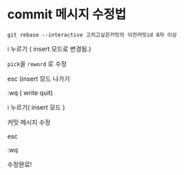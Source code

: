 # commit 메시지 수정법

```
git rebase --interactive 고치고싶은커밋의 이전커밋id 8자 이상
```

i 누르기 ( insert 모드로 변경됨.)

`pick`을 `reword` 로 수정

esc (insert 모드 나가기

:wq ( write quit)

i 누르기( insert 모드 )

커밋 메시지 수정

esc

:wq

수정완료!
